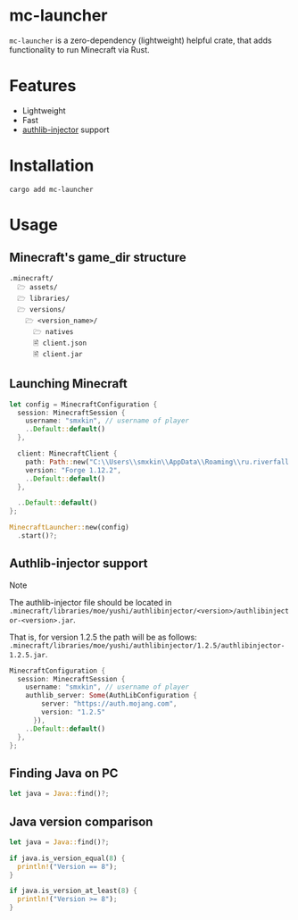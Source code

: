 # mc-launcher
``mc-launcher`` is a zero-dependency (lightweight) helpful crate, that adds functionality to run Minecraft via Rust.

# Features
* Lightweight
* Fast
* [authlib-injector](http://github.com/yushijinhun/authlib-injector/) support

# Installation

```shell
cargo add mc-launcher
```

# Usage
## Minecraft's game_dir structure
```
.minecraft/
  🗁 assets/
  🗁 libraries/
  🗁 versions/
    🗁 <version_name>/
      🗁 natives
      🖹 client.json
      🖹 client.jar
```

## Launching Minecraft
```rust
let config = MinecraftConfiguration {
  session: MinecraftSession {
    username: "smxkin", // username of player
    ..Default::default()
  },

  client: MinecraftClient {
    path: Path::new("C:\\Users\\smxkin\\AppData\\Roaming\\ru.riverfall.launcher\\clients\\technorpg").to_path_buf(),
    version: "Forge 1.12.2",
    ..Default::default()
  },

  ..Default::default()
};

MinecraftLauncher::new(config)
  .start()?;
```

## Authlib-injector support

> [!NOTE]
> The authlib-injector file should be located in ``.minecraft/libraries/moe/yushi/authlibinjector/<version>/authlibinjector-<version>.jar``.
>
> That is, for version 1.2.5 the path will be as follows: ``.minecraft/libraries/moe/yushi/authlibinjector/1.2.5/authlibinjector-1.2.5.jar``.

```rust
MinecraftConfiguration {
  session: MinecraftSession {
    username: "smxkin", // username of player
    authlib_server: Some(AuthLibConfiguration {
        server: "https://auth.mojang.com",
        version: "1.2.5"
      }),
    ..Default::default()
  },
};
```

## Finding Java on PC
```rust
let java = Java::find()?;
```

## Java version comparison
```rust
let java = Java::find()?;

if java.is_version_equal(8) {
  println!("Version == 8");
}

if java.is_version_at_least(8) {
  println!("Version >= 8");
}
```